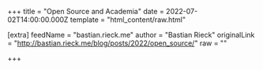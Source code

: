 
+++
title = "Open Source and Academia"
date = 2022-07-02T14:00:00.000Z
template = "html_content/raw.html"

[extra]
feedName = "bastian.rieck.me"
author = "Bastian Rieck"
originalLink = "http://bastian.rieck.me/blog/posts/2022/open_source/"
raw = ""

+++

